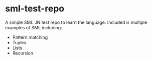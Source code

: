 # sml-test-repo
 A simple SML JN test repo to learn the language.
 Included is multiple examples of SML including:
 * Pattern matching
 * Tuples
 * Lists
 * Recursion
